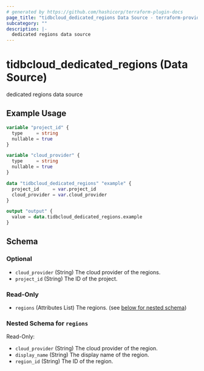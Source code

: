 ```yaml
---
# generated by https://github.com/hashicorp/terraform-plugin-docs
page_title: "tidbcloud_dedicated_regions Data Source - terraform-provider-tidbcloud"
subcategory: ""
description: |-
  dedicated regions data source
---
```


# tidbcloud_dedicated_regions (Data Source)

dedicated regions data source

## Example Usage

```terraform
variable "project_id" {
  type     = string
  nullable = true
}

variable "cloud_provider" {
  type     = string
  nullable = true
}

data "tidbcloud_dedicated_regions" "example" {
  project_id     = var.project_id
  cloud_provider = var.cloud_provider
}

output "output" {
  value = data.tidbcloud_dedicated_regions.example
}
```

<!-- schema generated by tfplugindocs -->
## Schema

### Optional

- `cloud_provider` (String) The cloud provider of the regions.
- `project_id` (String) The ID of the project.

### Read-Only

- `regions` (Attributes List) The regions. (see [below for nested schema](#nestedatt--regions))

<a id="nestedatt--regions"></a>
### Nested Schema for `regions`

Read-Only:

- `cloud_provider` (String) The cloud provider of the region.
- `display_name` (String) The display name of the region.
- `region_id` (String) The ID of the region.
